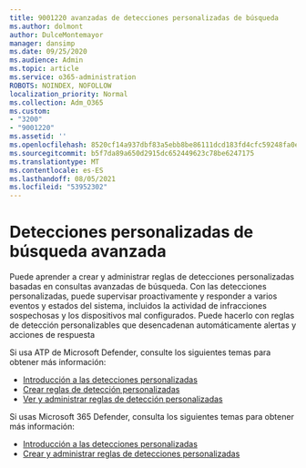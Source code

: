 ```yaml
---
title: 9001220 avanzadas de detecciones personalizadas de búsqueda
ms.author: dolmont
author: DulceMontemayor
manager: dansimp
ms.date: 09/25/2020
ms.audience: Admin
ms.topic: article
ms.service: o365-administration
ROBOTS: NOINDEX, NOFOLLOW
localization_priority: Normal
ms.collection: Adm_O365
ms.custom:
- "3200"
- "9001220"
ms.assetid: ''
ms.openlocfilehash: 8520cf14a937dbf83a5ebb8be86111dcd183fd4cfc59248fa0ec3a1e2685714f
ms.sourcegitcommit: b5f7da89a650d2915dc652449623c78be6247175
ms.translationtype: MT
ms.contentlocale: es-ES
ms.lasthandoff: 08/05/2021
ms.locfileid: "53952302"
---
```

# <a name="advanced-hunting-custom-detections"></a>Detecciones personalizadas de búsqueda avanzada

Puede aprender a crear y administrar reglas de detecciones personalizadas basadas en consultas avanzadas de búsqueda. Con las detecciones personalizadas, puede supervisar proactivamente y responder a varios eventos y estados del sistema, incluidos la actividad de infracciones sospechosas y los dispositivos mal configurados. Puede hacerlo con reglas de detección personalizables que desencadenan automáticamente alertas y acciones de respuesta
  
Si usa ATP de Microsoft Defender, consulte los siguientes temas para obtener más información: 
- [Introducción a las detecciones personalizadas](/windows/security/threat-protection/microsoft-defender-atp/overview-custom-detections)
- [Crear reglas de detección personalizadas](/windows/security/threat-protection/microsoft-defender-atp/custom-detection-rules)
- [Ver y administrar reglas de detección personalizadas](/windows/security/threat-protection/microsoft-defender-atp/custom-detections-manage)

Si usas Microsoft 365 Defender, consulta los siguientes temas para obtener más información: 
- [Introducción a las detecciones personalizadas](/microsoft-365/security/mtp/custom-detections-overview)
- [Crear y administrar reglas de detecciones personalizadas](/microsoft-365/security/mtp/custom-detection-rules)
